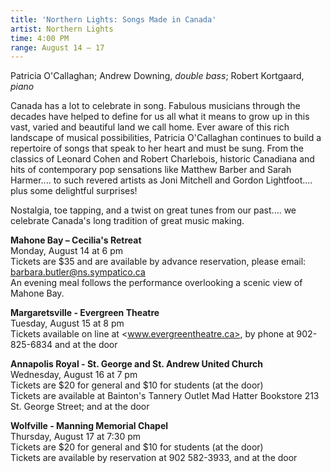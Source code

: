```yaml
---
title: 'Northern Lights: Songs Made in Canada'
artist: Northern Lights
time: 4:00 PM
range: August 14 – 17
---
```


Patricia O'Callaghan; Andrew Downing, _double bass_; Robert Kortgaard, _piano_

Canada has a lot to celebrate in song. Fabulous musicians through the decades have helped to define for us all what it means to grow up in this vast, varied and beautiful land we call home. Ever aware of this rich landscape of musical possibilities, Patricia O'Callaghan continues to build a repertoire of songs that speak to her heart and must be sung. From the classics of Leonard Cohen and Robert Charlebois, historic Canadiana and hits of contemporary pop sensations like Matthew Barber and Sarah Harmer.... to such revered artists as Joni Mitchell and Gordon Lightfoot.... plus some delightful surprises!

Nostalgia, toe tapping, and a twist on great tunes from our past.... we celebrate Canada's long tradition of great music making.

**Mahone Bay – Cecilia's Retreat**<br>
Monday, August 14 at 6 pm<br>
Tickets are $35 and are available by advance reservation, please email: [barbara.butler@ns.sympatico.ca](mailto:barbara.butler@ns.sympatico.ca)<br>
An evening meal follows the performance overlooking a scenic view of Mahone Bay.

**Margaretsville - Evergreen Theatre**<br>
Tuesday, August 15 at 8 pm<br>
Tickets available on line at <www.evergreentheatre.ca>, by phone at 902-825-6834 and at the door

**Annapolis Royal - St. George and St. Andrew United Church**<br>
Wednesday, August 16 at 7 pm<br>
Tickets are $20 for general and $10 for students (at the door)<br>
Tickets are available at Bainton's Tannery Outlet Mad Hatter Bookstore 213 St. George Street; and at the door

**Wolfville - Manning Memorial Chapel**<br>
Thursday, August 17 at 7:30 pm<br>
Tickets are $20 for general and $10 for students (at the door)<br>
Tickets are available by reservation at 902 582-3933, and at the door
